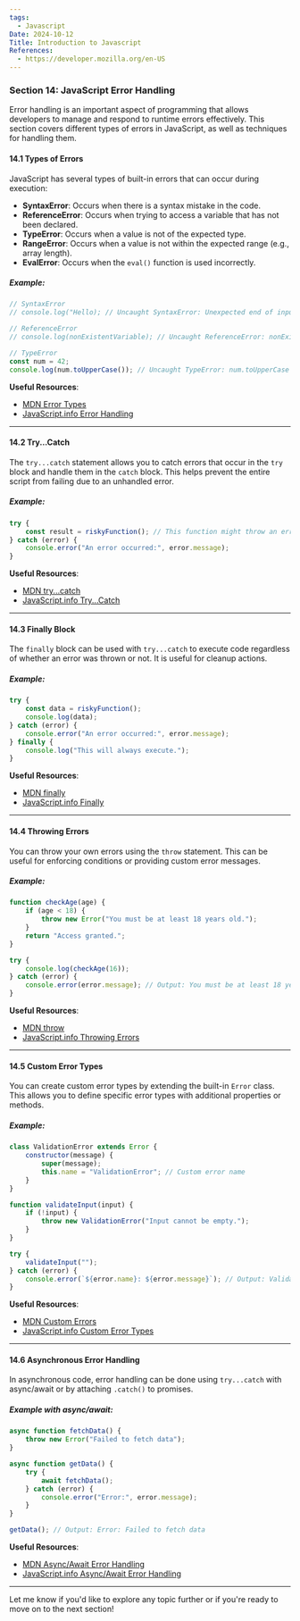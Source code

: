 ```yaml
---
tags:
  - Javascript
Date: 2024-10-12
Title: Introduction to Javascript
References:
  - https://developer.mozilla.org/en-US
---
```

### Section 14: **JavaScript Error Handling**

Error handling is an important aspect of programming that allows developers to manage and respond to runtime errors effectively. This section covers different types of errors in JavaScript, as well as techniques for handling them.

#### 14.1 Types of Errors

JavaScript has several types of built-in errors that can occur during execution:

- **SyntaxError**: Occurs when there is a syntax mistake in the code.
- **ReferenceError**: Occurs when trying to access a variable that has not been declared.
- **TypeError**: Occurs when a value is not of the expected type.
- **RangeError**: Occurs when a value is not within the expected range (e.g., array length).
- **EvalError**: Occurs when the `eval()` function is used incorrectly.

##### Example:
```javascript
// SyntaxError
// console.log("Hello); // Uncaught SyntaxError: Unexpected end of input

// ReferenceError
// console.log(nonExistentVariable); // Uncaught ReferenceError: nonExistentVariable is not defined

// TypeError
const num = 42;
console.log(num.toUpperCase()); // Uncaught TypeError: num.toUpperCase is not a function
```

**Useful Resources**:
- [MDN Error Types](https://developer.mozilla.org/en-US/docs/Web/JavaScript/Reference/Global_Objects/Error)
- [JavaScript.info Error Handling](https://javascript.info/try-catch)

---

#### 14.2 Try...Catch

The `try...catch` statement allows you to catch errors that occur in the `try` block and handle them in the `catch` block. This helps prevent the entire script from failing due to an unhandled error.

##### Example:
```javascript
try {
    const result = riskyFunction(); // This function might throw an error
} catch (error) {
    console.error("An error occurred:", error.message);
}
```

**Useful Resources**:
- [MDN try...catch](https://developer.mozilla.org/en-US/docs/Web/JavaScript/Reference/Statements/try...catch)
- [JavaScript.info Try...Catch](https://javascript.info/try-catch)

---

#### 14.3 Finally Block

The `finally` block can be used with `try...catch` to execute code regardless of whether an error was thrown or not. It is useful for cleanup actions.

##### Example:
```javascript
try {
    const data = riskyFunction();
    console.log(data);
} catch (error) {
    console.error("An error occurred:", error.message);
} finally {
    console.log("This will always execute.");
}
```

**Useful Resources**:
- [MDN finally](https://developer.mozilla.org/en-US/docs/Web/JavaScript/Reference/Statements/try...catch#finally)
- [JavaScript.info Finally](https://javascript.info/try-catch#finally)

---

#### 14.4 Throwing Errors

You can throw your own errors using the `throw` statement. This can be useful for enforcing conditions or providing custom error messages.

##### Example:
```javascript
function checkAge(age) {
    if (age < 18) {
        throw new Error("You must be at least 18 years old.");
    }
    return "Access granted.";
}

try {
    console.log(checkAge(16));
} catch (error) {
    console.error(error.message); // Output: You must be at least 18 years old.
}
```

**Useful Resources**:
- [MDN throw](https://developer.mozilla.org/en-US/docs/Web/JavaScript/Reference/Statements/throw)
- [JavaScript.info Throwing Errors](https://javascript.info/throw)

---

#### 14.5 Custom Error Types

You can create custom error types by extending the built-in `Error` class. This allows you to define specific error types with additional properties or methods.

##### Example:
```javascript
class ValidationError extends Error {
    constructor(message) {
        super(message);
        this.name = "ValidationError"; // Custom error name
    }
}

function validateInput(input) {
    if (!input) {
        throw new ValidationError("Input cannot be empty.");
    }
}

try {
    validateInput("");
} catch (error) {
    console.error(`${error.name}: ${error.message}`); // Output: ValidationError: Input cannot be empty.
}
```

**Useful Resources**:
- [MDN Custom Errors](https://developer.mozilla.org/en-US/docs/Web/JavaScript/Reference/Global_Objects/Error#custom_errors)
- [JavaScript.info Custom Error Types](https://javascript.info/custom-errors)

---

#### 14.6 Asynchronous Error Handling

In asynchronous code, error handling can be done using `try...catch` with async/await or by attaching `.catch()` to promises.

##### Example with async/await:
```javascript
async function fetchData() {
    throw new Error("Failed to fetch data");
}

async function getData() {
    try {
        await fetchData();
    } catch (error) {
        console.error("Error:", error.message);
    }
}

getData(); // Output: Error: Failed to fetch data
```

**Useful Resources**:
- [MDN Async/Await Error Handling](https://developer.mozilla.org/en-US/docs/Learn/JavaScript/Asynchronous/Async_await#handling_errors)
- [JavaScript.info Async/Await Error Handling](https://javascript.info/async-await#errors)

---

Let me know if you'd like to explore any topic further or if you're ready to move on to the next section!